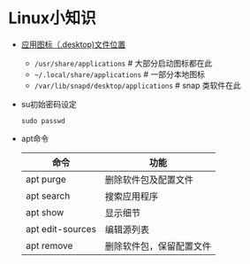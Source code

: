 # Linux小知识

* [应用图标（.desktop)文件位置](https://www.cnblogs.com/xiyu714/p/9900525.html)

  - `/usr/share/applications` # 大部分启动图标都在此
  - `~/.local/share/applications` # 一部分本地图标
  - `/var/lib/snapd/desktop/applications` # snap 类软件在此

* su初始密码设定

  ```shell
  sudo passwd
  ```

* apt命令

  | 命令             | 功能                     |
  | ---------------- | ------------------------ |
  | apt purge        | 删除软件包及配置文件     |
  | apt search       | 搜索应用程序             |
  | apt show         | 显示细节                 |
  | apt edit-sources | 编辑源列表               |
  | apt remove       | 删除软件包，保留配置文件 |

  
